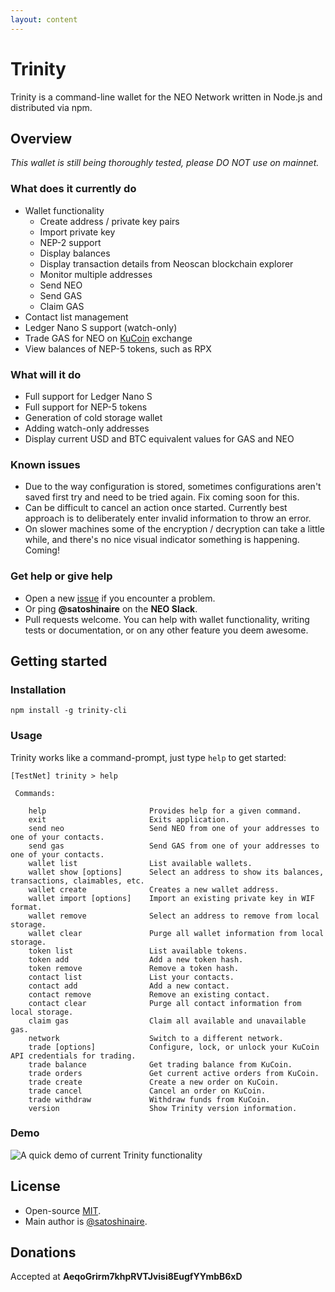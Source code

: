 ```yaml
---
layout: content
---
```


# Trinity

Trinity is a command-line wallet for the NEO Network written in Node.js and distributed via npm.

## Overview

_This wallet is still being thoroughly tested, please DO NOT use on mainnet._

### What does it currently do

- Wallet functionality
  - Create address / private key pairs
  - Import private key
  - NEP-2 support
  - Display balances
  - Display transaction details from Neoscan blockchain explorer
  - Monitor multiple addresses
  - Send NEO
  - Send GAS
  - Claim GAS
- Contact list management
- Ledger Nano S support (watch-only)
- Trade GAS for NEO on [KuCoin](https://www.kucoin.com/#/trade/GAS-NEO) exchange
- View balances of NEP-5 tokens, such as RPX

### What will it do

- Full support for Ledger Nano S
- Full support for NEP-5 tokens
- Generation of cold storage wallet
- Adding watch-only addresses
- Display current USD and BTC equivalent values for GAS and NEO

### Known issues

- Due to the way configuration is stored, sometimes configurations aren't saved first try and need to be tried again. Fix coming soon for this.
- Can be difficult to cancel an action once started. Currently best approach is to deliberately enter invalid information to throw an error.
- On slower machines some of the encryption / decryption can take a little while, and there's no nice visual indicator something is happening. Coming!

### Get help or give help

- Open a new [issue](https://github.com/Satoshinaire/trinity-cli/issues/new) if you encounter a problem.
- Or ping **@satoshinaire** on the **NEO Slack**.
- Pull requests welcome. You can help with wallet functionality, writing tests or documentation, or on any other feature you deem awesome.

## Getting started

### Installation

```
npm install -g trinity-cli
```

### Usage

Trinity works like a command-prompt, just type `help` to get started:

```
[TestNet] trinity > help

 Commands:

    help                       Provides help for a given command.
    exit                       Exits application.
    send neo                   Send NEO from one of your addresses to one of your contacts.
    send gas                   Send GAS from one of your addresses to one of your contacts.
    wallet list                List available wallets.
    wallet show [options]      Select an address to show its balances, transactions, claimables, etc.
    wallet create              Creates a new wallet address.
    wallet import [options]    Import an existing private key in WIF format.
    wallet remove              Select an address to remove from local storage.
    wallet clear               Purge all wallet information from local storage.
    token list                 List available tokens.
    token add                  Add a new token hash.
    token remove               Remove a token hash.
    contact list               List your contacts.
    contact add                Add a new contact.
    contact remove             Remove an existing contact.
    contact clear              Purge all contact information from local storage.
    claim gas                  Claim all available and unavailable gas.
    network                    Switch to a different network.
    trade [options]            Configure, lock, or unlock your KuCoin API credentials for trading.
    trade balance              Get trading balance from KuCoin.
    trade orders               Get current active orders from KuCoin.
    trade create               Create a new order on KuCoin.
    trade cancel               Cancel an order on KuCoin.
    trade withdraw             Withdraw funds from KuCoin.
    version                    Show Trinity version information.
```

### Demo

![A quick demo of current Trinity functionality](https://user-images.githubusercontent.com/30309816/32032525-6c077db8-ba53-11e7-8646-b89fbabecf0b.gif)

## License

- Open-source [MIT](https://github.com/Satoshinaire/trinity-cli/blob/master/LICENSE.md).
- Main author is [@satoshinaire](https://github.com/satoshinaire).

## Donations

Accepted at __AeqoGrirm7khpRVTJvisi8EugfYYmbB6xD__
